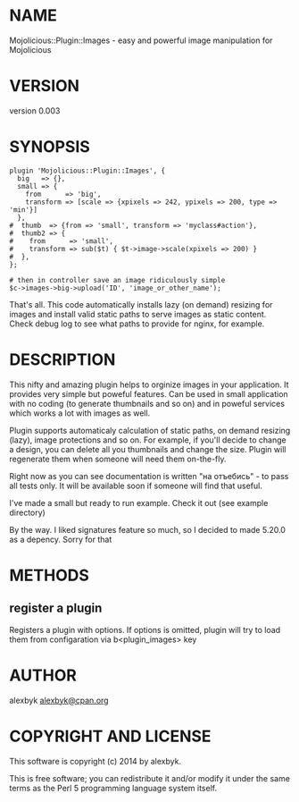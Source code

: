 # NAME

Mojolicious::Plugin::Images - easy and powerful image manipulation for Mojolicious

# VERSION

version 0.003

# SYNOPSIS

    plugin 'Mojolicious::Plugin::Images', {
      big   => {},
      small => {
        from      => 'big',
        transform => [scale => {xpixels => 242, ypixels => 200, type => 'min'}]
      },
    #  thumb  => {from => 'small', transform => 'myclass#action'},
    #  thumb2 => {
    #    from      => 'small',
    #    transform => sub($t) { $t->image->scale(xpixels => 200) }
    #  },
    };

    # then in controller save an image ridiculously simple
    $c->images->big->upload('ID', 'image_or_other_name');

That's all. This code automatically installs lazy (on demand) resizing for images and
install valid static paths to serve images as static content. Check debug log to see
what paths to provide for nginx, for example.

# DESCRIPTION

This nifty and amazing plugin helps to orginize images in your application. It provides very simple but poweful features.
Can be used in small application with no coding (to generate thumbnails and so on) and
in poweful services which works a lot with images as well.

Plugin supports automaticaly calculation of static paths, on demand resizing (lazy), image protections and so on.
For example, if you'll decide to change a design, you can delete all you thumbnails and change the size. Plugin will
regenerate them when someone will need them on-the-fly.

Right now as you can see documentation is written "на отъебись" - to pass all tests only. It will be available soon if someone
will find that useful.

I've made a small but ready to run example. Check it out (see example directory)

By the way. I liked signatures feature so much, so I decided to made 5.20.0 as a depency. Sorry for that

# METHODS

## register a plugin

Registers a plugin with options. If options is omitted, plugin will try to load them from
configaration via b<plugin\_images> key

# AUTHOR

alexbyk <alexbyk@cpan.org>

# COPYRIGHT AND LICENSE

This software is copyright (c) 2014 by alexbyk.

This is free software; you can redistribute it and/or modify it under
the same terms as the Perl 5 programming language system itself.
